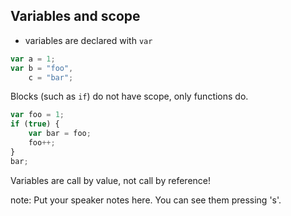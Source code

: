 ##  Variables and scope

* variables are declared with `var`

````javascript
var a = 1;
var b = "foo",
    c = "bar";
````

Blocks (such as `if`) do not have scope, only functions do.

````javascript
var foo = 1;
if (true) {
    var bar = foo;
    foo++;
}
bar;
````

<div class="fragment">
    <p>Variables are call by value, not call by reference!</p>
</div>

note:
    Put your speaker notes here.
    You can see them pressing 's'.
